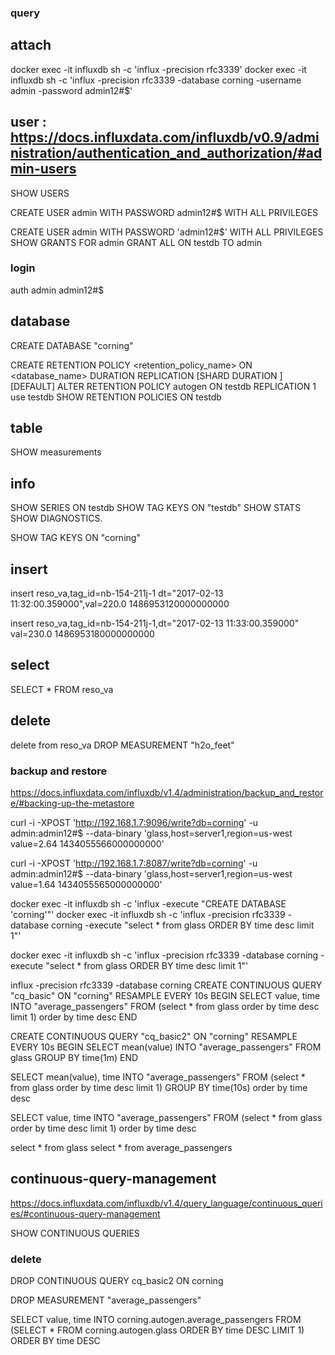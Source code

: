 ### query

attach
------

docker exec -it influxdb sh -c 'influx -precision rfc3339' docker exec -it influxdb sh -c 'influx -precision rfc3339 -database corning -username admin -password admin12#$'

user : https://docs.influxdata.com/influxdb/v0.9/administration/authentication_and_authorization/#admin-users
-------------------------------------------------------------------------------------------------------------

SHOW USERS

CREATE USER admin WITH PASSWORD admin12#$ WITH ALL PRIVILEGES

CREATE USER admin WITH PASSWORD 'admin12#$' WITH ALL PRIVILEGES SHOW GRANTS FOR admin GRANT ALL ON testdb TO admin

### login

auth admin admin12#$

database
--------

CREATE DATABASE "corning"

CREATE RETENTION POLICY <retention_policy_name> ON <database_name> DURATION <duration> REPLICATION <n> [SHARD DURATION <duration>] [DEFAULT] ALTER RETENTION POLICY autogen ON testdb REPLICATION 1 use testdb SHOW RETENTION POLICIES ON testdb

table
-----

SHOW measurements

info
----

SHOW SERIES ON testdb SHOW TAG KEYS ON "testdb" SHOW STATS SHOW DIAGNOSTICS.

SHOW TAG KEYS ON "corning"

insert
------

insert reso_va,tag_id=nb-154-211j-1 dt="2017-02-13 11:32:00.359000",val=220.0 1486953120000000000

insert reso_va,tag_id=nb-154-211j-1,dt="2017-02-13 11:33:00.359000" val=230.0 1486953180000000000

select
------

SELECT * FROM reso_va

delete
------

delete from reso_va DROP MEASUREMENT "h2o_feet"

### backup and restore

https://docs.influxdata.com/influxdb/v1.4/administration/backup_and_restore/#backing-up-the-metastore

curl -i -XPOST 'http://192.168.1.7:9096/write?db=corning' -u admin:admin12#$ --data-binary 'glass,host=server1,region=us-west value=2.64 1434055566000000000'

curl -i -XPOST 'http://192.168.1.7:8087/write?db=corning' -u admin:admin12#$ --data-binary 'glass,host=server1,region=us-west value=1.64 1434055565000000000'

docker exec -it influxdb sh -c 'influx -execute "CREATE DATABASE 'corning'"' docker exec -it influxdb sh -c 'influx -precision rfc3339 -database corning -execute "select * from glass ORDER BY time desc limit 1"'

docker exec -it influxdb sh -c 'influx -precision rfc3339 -database corning -execute "select * from glass ORDER BY time desc limit 1"'

influx -precision rfc3339 -database corning CREATE CONTINUOUS QUERY "cq_basic" ON "corning" RESAMPLE EVERY 10s BEGIN SELECT value, time INTO "average_passengers" FROM (select * from glass order by time desc limit 1) order by time desc END

CREATE CONTINUOUS QUERY "cq_basic2" ON "corning" RESAMPLE EVERY 10s BEGIN SELECT mean(value) INTO "average_passengers" FROM glass GROUP BY time(1m) END

SELECT mean(value), time INTO "average_passengers" FROM (select * from glass order by time desc limit 1) GROUP BY time(10s) order by time desc

SELECT value, time INTO "average_passengers" FROM (select * from glass order by time desc limit 1) order by time desc

select * from glass select * from average_passengers

continuous-query-management
---------------------------

https://docs.influxdata.com/influxdb/v1.4/query_language/continuous_queries/#continuous-query-management

SHOW CONTINUOUS QUERIES

### delete

DROP CONTINUOUS QUERY cq_basic2 ON corning

DROP MEASUREMENT "average_passengers"

SELECT value, time INTO corning.autogen.average_passengers FROM (SELECT * FROM corning.autogen.glass ORDER BY time DESC LIMIT 1) ORDER BY time DESC
